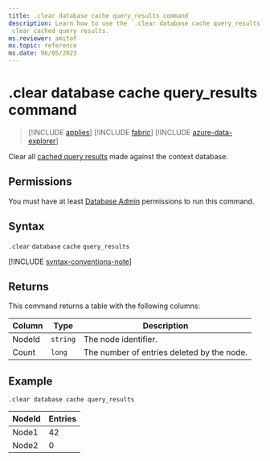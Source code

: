 ```yaml
---
title: .clear database cache query_results command
description: Learn how to use the `.clear database cache query_results` command to clear all cached query results from the database.
 clear cached query results.
ms.reviewer: amitof
ms.topic: reference
ms.date: 06/05/2023
---
```

# .clear database cache query_results command

> [!INCLUDE [applies](../includes/applies-to-version/applies.md)] [!INCLUDE [fabric](../includes/applies-to-version/fabric.md)] [!INCLUDE [azure-data-explorer](../includes/applies-to-version/azure-data-explorer.md)]

Clear all [cached query results](../query/query-results-cache.md) made against the context database.

## Permissions

You must have at least [Database Admin](../access-control/role-based-access-control.md) permissions to run this command.

## Syntax

`.clear` `database` `cache` `query_results`

[!INCLUDE [syntax-conventions-note](../includes/syntax-conventions-note.md)]

## Returns

This command returns a table with the following columns:

|Column    |Type    |Description |
|---|---|--- |
|NodeId|`string`|The node identifier. |
|Count|`long`|The number of entries deleted by the node. |

## Example

```kusto
.clear database cache query_results
```

|NodeId|Entries|
|---|---|
|Node1|42 |
|Node2|0 |
